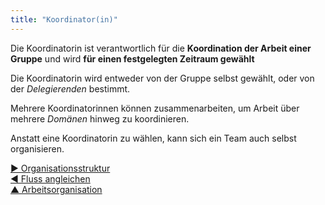 ```yaml
---
title: "Koordinator(in)"
---
```



Die Koordinatorin ist verantwortlich für die **Koordination der Arbeit einer Gruppe** und wird **für einen festgelegten Zeitraum gewählt**

Die Koordinatorin wird entweder von der Gruppe selbst gewählt, oder von der <dfn data-info="Delegierende: Eine Person oder Gruppe, die die Verantwortung für eine Domäne an andere delegiert.">Delegierenden</dfn> bestimmt.

Mehrere Koordinatorinnen können zusammenarbeiten, um Arbeit über mehrere <dfn data-info="Domäne: Ein eigener Arbeits-, Einfluss-  und Entscheidungsbereich innerhalb einer Organisation.">Domänen</dfn> hinweg zu koordinieren.

Anstatt eine Koordinatorin zu wählen, kann sich ein Team auch selbst organisieren.

[&#9654; Organisationsstruktur](organizational-structure.html)<br/>[&#9664; Fluss angleichen](align-flow.html)<br/>[&#9650; Arbeitsorganisation](organizing-work.html)

